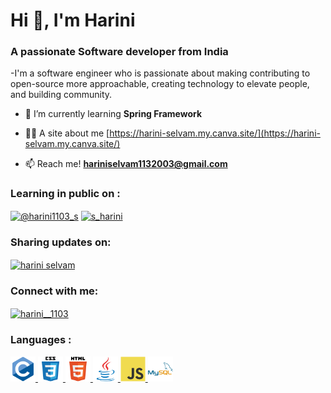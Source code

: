 <h1 align="left">Hi 👋, I'm Harini</h1>
<h3 align="left">A passionate Software developer from India</h3>

-I'm a software engineer who is passionate about making contributing to open-source more approachable, creating technology to elevate people, and building community.

- 🌱 I’m currently learning **Spring Framework**

- 👨‍💻 A site about me [https://harini-selvam.my.canva.site/](https://harini-selvam.my.canva.site/)

- 📫 Reach me! **hariniselvam1132003@gmail.com**

<h3 align="left">Learning in public on :</h3>
<p align="left">
<a href="https://www.hackerrank.com/@harini1103_s" target="blank"><img align="center" src="https://raw.githubusercontent.com/rahuldkjain/github-profile-readme-generator/master/src/images/icons/Social/hackerrank.svg" alt="@harini1103_s" height="30" width="40" /></a>
<a href="https://www.leetcode.com/s_harini" target="blank"><img align="center" src="https://raw.githubusercontent.com/rahuldkjain/github-profile-readme-generator/master/src/images/icons/Social/leet-code.svg" alt="s_harini" height="30" width="40" /></a>
</p>
<h3 align="left">Sharing updates on:</h3>
  <p align="left">
    <a href="https://linkedin.com/in/harini selvam" target="blank"><img align="center" src="https://raw.githubusercontent.com/rahuldkjain/github-profile-readme-generator/master/src/images/icons/Social/linked-in-alt.svg" alt="harini selvam" height="30" width="40" /></a>
  </p>
<h3 align="left">Connect with me:</h3>
  <p align="left">
  <a href="https://instagram.com/harini__1103" target="blank"><img align="center" src="https://raw.githubusercontent.com/rahuldkjain/github-profile-readme-generator/master/src/images/icons/Social/instagram.svg" alt="harini__1103" height="30" width="40" /></a>
  </p>
  
<h3 align="left">Languages :</h3>
<p align="left"> <a href="https://www.cprogramming.com/" target="_blank" rel="noreferrer"> <img src="https://raw.githubusercontent.com/devicons/devicon/master/icons/c/c-original.svg" alt="c" width="40" height="40"/> </a> <a href="https://www.w3schools.com/css/" target="_blank" rel="noreferrer"> <img src="https://raw.githubusercontent.com/devicons/devicon/master/icons/css3/css3-original-wordmark.svg" alt="css3" width="40" height="40"/> </a> <a href="https://www.w3.org/html/" target="_blank" rel="noreferrer"> <img src="https://raw.githubusercontent.com/devicons/devicon/master/icons/html5/html5-original-wordmark.svg" alt="html5" width="40" height="40"/> </a> <a href="https://www.java.com" target="_blank" rel="noreferrer"> <img src="https://raw.githubusercontent.com/devicons/devicon/master/icons/java/java-original.svg" alt="java" width="40" height="40"/> </a> <a href="https://developer.mozilla.org/en-US/docs/Web/JavaScript" target="_blank" rel="noreferrer"> <img src="https://raw.githubusercontent.com/devicons/devicon/master/icons/javascript/javascript-original.svg" alt="javascript" width="40" height="40"/> </a> <a href="https://www.mysql.com/" target="_blank" rel="noreferrer"> <img src="https://raw.githubusercontent.com/devicons/devicon/master/icons/mysql/mysql-original-wordmark.svg" alt="mysql" width="40" height="40"/> </a> </p>
